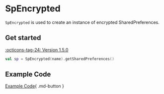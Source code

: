 # SpEncrypted

`SpEncrypted` is used to create an instance of encrypted SharedPreferences. 

## Get started

[:octicons-tag-24: Version 1.5.0](https://ave.entropy2020.cn/version/VastTools/#150)

```kotlin
val sp = SpEncrypted(name).getSharedPreferences()
```

## Example Code

[Example Code](https://github.com/SakurajimaMaii/Android-Vast-Extension/blob/develop/app/src/main/kotlin/com/ave/vastgui/app/sharedpreferences/ThemeSp.kt){ .md-button }
